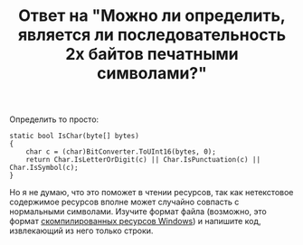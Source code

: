 ﻿---
title: "Ответ на \"Можно ли определить, является ли последовательность 2х байтов печатными символами?\""
se.owner.user_id: 240512
se.owner.display_name: "MSDN.WhiteKnight"
se.owner.link: "https://ru.stackoverflow.com/users/240512/msdn-whiteknight"
se.answer_id: 962279
se.question_id: 962252
se.post_type: answer
se.is_accepted: False
---
<p>Определить то просто:</p>

<pre><code>static bool IsChar(byte[] bytes)
{
    char c = (char)BitConverter.ToUInt16(bytes, 0);
    return Char.IsLetterOrDigit(c) || Char.IsPunctuation(c) || Char.IsSymbol(c);
}
</code></pre>

<p>Но я не думаю, что это поможет в чтении ресурсов, так как нетекстовое содержимое ресурсов вполне может случайно совпасть с нормальными символами. Изучите формат файла (возможно, это формат <a href="https://docs.microsoft.com/en-us/windows/desktop/menurc/resource-file-formats" rel="nofollow noreferrer">скомпилированных ресурсов Windows</a>) и напишите код, извлекающий из него только строки. </p>
